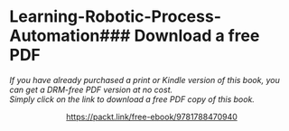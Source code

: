 # Learning-Robotic-Process-Automation### Download a free PDF

 <i>If you have already purchased a print or Kindle version of this book, you can get a DRM-free PDF version at no cost.<br>Simply click on the link to download a free PDF copy of this book.</i>
<p align="center"> <a href="https://packt.link/free-ebook/9781788470940">https://packt.link/free-ebook/9781788470940 </a> </p>